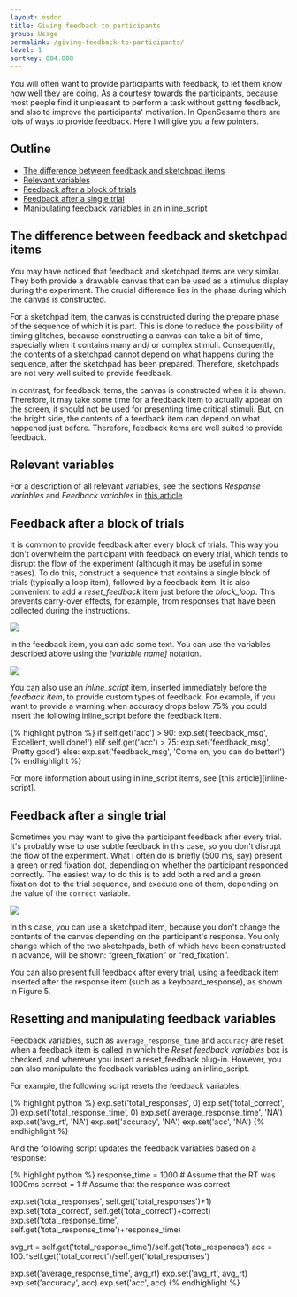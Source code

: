 ```yaml
---
layout: osdoc
title: Giving feedback to participants
group: Usage
permalink: /giving-feedback-to-participants/
level: 1
sortkey: 004.008
---
```


You will often want to provide participants with feedback, to let them know how well they are doing. As a courtesy towards the participants, because most people find it unpleasant to perform a task without getting feedback, and also to improve the participants' motivation. In OpenSesame there are lots of ways to provide feedback. Here I will give you a few pointers.

Outline
-------

- [The difference between feedback and sketchpad items](#difference)
- [Relevant variables](#relevant-variables)
- [Feedback after a block of trials](#after-block)
- [Feedback after a single trial](#after-trial)
- [Manipulating feedback variables in an inline_script](#inline-script)

The difference between feedback and sketchpad items <a id='difference'></a>
---------------------------------------------------

You may have noticed that feedback and sketchpad items are very similar. They both provide a drawable canvas that can be used as a stimulus display during the experiment. The crucial difference lies in the phase during which the canvas is constructed.

For a sketchpad item, the canvas is constructed during the prepare phase of the sequence of which it is part. This is done to reduce the possibility of timing glitches, because constructing a canvas can take a bit of time, especially when it contains many and/ or complex stimuli. Consequently, the contents of a sketchpad cannot depend on what happens during the sequence, after the sketchpad has been prepared. Therefore, sketchpads are not very well suited to provide feedback.

In contrast, for feedback items, the canvas is constructed when it is shown. Therefore, it may take some time for a feedback item to actually appear on the screen, it should not be used for presenting time critical stimuli. But, on the bright side, the contents of a feedback item can depend on what happened just before. Therefore, feedback items are well suited to provide feedback.

Relevant variables <a id='relevant-variables'></a>
------------------

For a description of all relevant variables, see the sections *Response variables* and *Feedback variables* in [this article][variables].

Feedback after a block of trials <a id='after-block'></a>
--------------------------------

It is common to provide feedback after every block of trials. This way you don't overwhelm the participant with feedback on every trial, which tends to disrupt the flow of the experiment (although it may be useful in some cases). To do this, construct a sequence that contains a single block of trials (typically a loop item), followed by a feedback item. It is also convenient to add a *reset_feedback* item just before the *block_loop*. This prevents carry-over effects, for example, from responses that have been collected during the instructions.

![](/img/fig/fig4.8.1.png)

In the feedback item, you can add some text. You can use the variables described above using the *[variable name]* notation.

![](/img/fig/fig4.8.2.png)

You can also use an *inline_script* item, inserted immediately before the *feedback item*, to provide custom types of feedback. For example, if you want to provide a warning when accuracy drops below 75% you could insert the following inline_script before the feedback item.

{% highlight python %}
if self.get('acc') > 90:
	exp.set('feedback_msg', 'Excellent, well done!')
elif self.get('acc') > 75:
	exp.set('feedback_msg', 'Pretty good')
else:
	exp.set('feedback_msg', 'Come on, you can do better!')
{% endhighlight %}
	
For more information about using inline_script items, see [this article][inline-script].

Feedback after a single trial <a id='after-trial'></a>
-----------------------------

Sometimes you may want to give the participant feedback after every trial. It's probably wise to use subtle feedback in this case, so you don't disrupt the flow of the experiment. What I often do is briefly (500 ms, say) present a green or red fixation dot, depending on whether the participant responded correctly. The easiest way to do this is to add both a red and a green fixation dot to the trial sequence, and execute one of them, depending on the value of the `correct` variable.

![](/img/fig/fig4.8.3.png)

In this case, you can use a sketchpad item, because you don't change the contents of the canvas depending on the participant's response. You only change which of the two sketchpads, both of which have been constructed in advance, will be shown: “green_fixation” or “red_fixation”.

You can also present full feedback after every trial, using a feedback item inserted after the response item (such as a keyboard_response), as shown in Figure 5.



Resetting and manipulating feedback variables <a id='inline-script'></a>
---------------------------------------------

Feedback variables, such as `average_response_time` and `accuracy` are reset when a feedback item is called in which the *Reset feedback variables* box is checked, and wherever you insert a reset_feedback plug-in. However, you can also manipulate the feedback variables using an inline_script.

For example, the following script resets the feedback variables:

{% highlight python %}
exp.set('total_responses', 0)
exp.set('total_correct', 0)
exp.set('total_response_time', 0)
exp.set('average_response_time', 'NA')
exp.set('avg_rt', 'NA')
exp.set('accuracy', 'NA')
exp.set('acc', 'NA')
{% endhighlight %}

And the following script updates the feedback variables based on a response:

{% highlight python %}
response_time = 1000 # Assume that the RT was 1000ms
correct = 1 # Assume that the response was correct

exp.set('total_responses', self.get('total_responses')+1)
exp.set('total_correct', self.get('total_correct')+correct)
exp.set('total_response_time', self.get('total_response_time')+response_time)

avg_rt = self.get('total_response_time')/self.get('total_responses')
acc = 100.*self.get('total_correct')/self.get('total_responses') 

exp.set('average_response_time', avg_rt)
exp.set('avg_rt', avg_rt)
exp.set('accuracy', acc)
exp.set('acc', acc)
{% endhighlight %}

[variables]: /usage/variables-and-conditional-qifq-statements/#built-in-variables